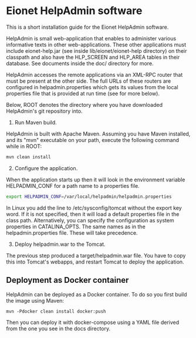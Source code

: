 Eionet HelpAdmin software
=========================

This is a short installation guide for the Eionet HelpAdmin software.

HelpAdmin is small web-application that enables to administer various
informative texts in other web-applications. These other applications
must include eionet-help.jar (see inside lib/eionet/eionet-help directory)
on their classpath and also have the HLP_SCREEN and HLP_AREA tables
in their database. See documents inside the doc/ directory for more.

HelpAdmin accesses the remote applications via an XML-RPC router that
must be present at the other side. The full URLs of these routers
are configured in helpadmin.properties which gets its values from
the local properties file that is provided at run time (see for
more below).

Below, ROOT denotes the directory where you have downloaded HelpAdmin's
git repository into.


1. Run Maven build.

HelpAdmin is built with Apache Maven.
Assuming you have Maven installed, and its "mvn" executable on your
path, execute the following command while in ROOT:

```sh
mvn clean install
```

2. Configure the application.

When the application starts up then it will look in the environment
variable HELPADMIN_CONF for a path name to a properties file. 

```sh
export HELPADMIN_CONF=/var/local/helpadmin/helpadmin.properties
```

In Linux you add the line to /etc/sysconfig/tomcat without the export key word.
If it is not specified, then it will load a default properties file in the class path.
Alternatively, you can specify the configuration as system properties in CATALINA_OPTS.
The same names as in the helpadmin.properties file. These will take precedence.

3. Deploy helpadmin.war to the Tomcat.

The previous step produced a target/helpadmin.war file.
You have to copy this into Tomcat's webapps, and restart Tomcat
to deploy the application.

Deployment as Docker container
------------------------------

HelpAdmin can be deployed as a Docker container. To do so you first build the image using Maven:

```
mvn -Pdocker clean install docker:push
```
Then you can deploy it with docker-compose using a YAML file derived from the one you see in the docs directory.
